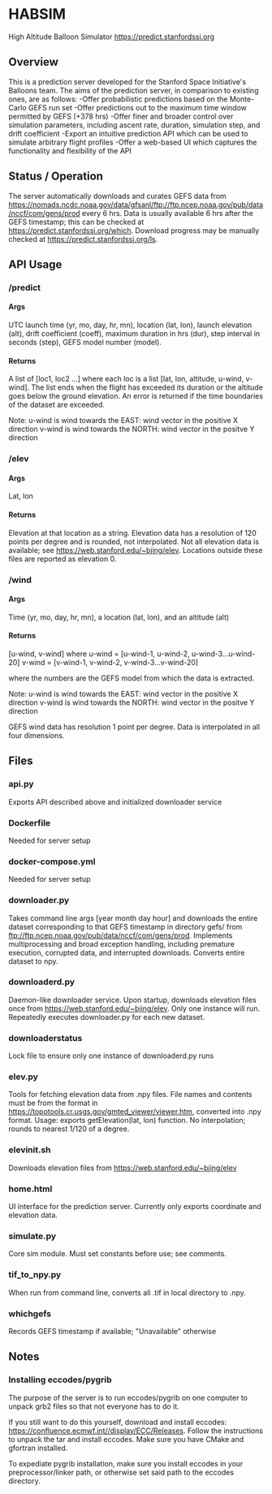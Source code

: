# HABSIM
High Altitude Balloon Simulator
https://predict.stanfordssi.org

## Overview
This is a prediction server developed for the Stanford Space Initiative's Balloons team. The aims of the prediction server, in comparison to existing ones, are as follows:
-Offer probabilistic predictions based on the Monte-Carlo GEFS run set
-Offer predictions out to the maximum time window permitted by GEFS (+378 hrs)
-Offer finer and broader control over simulation parameters, including ascent rate, duration, simulation step, and drift coefficient
-Export an intuitive prediction API which can be used to simulate arbitrary flight profiles
-Offer a web-based UI which captures the functionality and flexibility of the API

## Status / Operation
The server automatically downloads and curates GEFS data from https://nomads.ncdc.noaa.gov/data/gfsanl/ftp://ftp.ncep.noaa.gov/pub/data/nccf/com/gens/prod every 6 hrs. Data is usually available 6 hrs after the GEFS timestamp; this can be checked at https://predict.stanfordssi.org/which.
Download progress may be manually checked at https://predict.stanfordssi.org/ls.

## API Usage
### /predict
#### Args
UTC launch time (yr, mo, day, hr, mn), location (lat, lon), launch elevation (alt), drift coefficient (coeff), maximum duration in hrs (dur), step interval in seconds (step), GEFS model number (model).

#### Returns
A list of [loc1, loc2 ...] where each loc is a list [lat, lon, altitude, u-wind, v-wind]. The list ends when the flight has exceeded its duration or the altitude goes below the ground elevation. An error is returned if the time boundaries of the dataset are exceeded.

Note:
u-wind is wind towards the EAST: wind vector in the positive X direction
v-wind is wind towards the NORTH: wind vector in the positve Y direction

### /elev
#### Args
Lat, lon

#### Returns
Elevation at that location as a string. Elevation data has a resolution of 120 points per degree and is rounded, not interpolated. Not all elevation data is available; see https://web.stanford.edu/~bjing/elev. Locations outside these files are reported as elevation 0.

### /wind
#### Args
Time (yr, mo, day, hr, mn), a location (lat, lon), and an altitude (alt)

#### Returns
[u-wind, v-wind] where
u-wind = [u-wind-1, u-wind-2, u-wind-3...u-wind-20]
v-wind = [v-wind-1, v-wind-2, v-wind-3...v-wind-20]

where the numbers are the GEFS model from which the data is extracted.

Note:
u-wind is wind towards the EAST: wind vector in the positive X direction
v-wind is wind towards the NORTH: wind vector in the positve Y direction

GEFS wind data has resolution 1 point per degree. Data is interpolated in all four dimensions.

## Files

### api.py
Exports API described above and initialized downloader service

### Dockerfile 
Needed for server setup

### docker-compose.yml
Needed for server setup

### downloader.py
Takes command line args [year month day hour] and downloads the entire dataset corresponding to that GEFS timestamp in directory gefs/ from ftp://ftp.ncep.noaa.gov/pub/data/nccf/com/gens/prod. Implements multiprocessing and broad exception handling, including premature execution, corrupted data, and interrupted downloads. Converts entire dataset to npy.

### downloaderd.py
Daemon-like downloader service. Upon startup, downloads elevation files once from https://web.stanford.edu/~bjing/elev. Only one instance will run. Repeatedly executes downloader.py for each new dataset.

### downloaderstatus
Lock file to ensure only one instance of downloaderd.py runs

### elev.py
Tools for fetching elevation data from .npy files. File names and contents must be from the format in https://topotools.cr.usgs.gov/gmted_viewer/viewer.htm, converted into .npy format. Usage: exports getElevation(lat, lon) function. No interpolation; rounds to nearest 1/120 of a degree.

### elevinit.sh
Downloads elevation files from https://web.stanford.edu/~bjing/elev

### home.html
UI interface for the prediction server. Currently only exports coordinate and elevation data.

### simulate.py
Core sim module. Must set constants before use; see comments.

### tif_to_npy.py
When run from command line, converts all .tif in local directory to .npy.

### whichgefs
Records GEFS timestamp if available; "Unavailable" otherwise

## Notes

### Installing eccodes/pygrib
The purpose of the server is to run eccodes/pygrib on one computer to unpack grb2 files so that not everyone has to do it.

If you still want to do this yourself, download and install eccodes: https://confluence.ecmwf.int//display/ECC/Releases.
Follow the instructions to unpack the tar and install eccodes. Make sure you have CMake and gfortran installed.

To expediate pygrib installation, make sure you install eccodes in your preprocessor/linker path, or otherwise set said path to the eccodes directory.